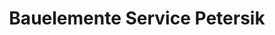 ---
title: "Bauelemente Service Petersik"
url: /woltersdorf/bauelemente-service-petersik/
shop: Baustoffe
---